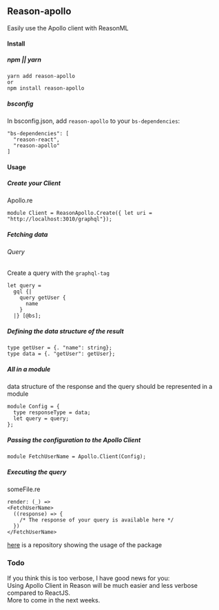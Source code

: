 ## Reason-apollo

Easily use the Apollo client with ReasonML

#### Install

##### npm || yarn
```
yarn add reason-apollo
or
npm install reason-apollo
```

##### bsconfig
In bsconfig.json, add `reason-apollo` to your `bs-dependencies`:
```
"bs-dependencies": [
  "reason-react",
  "reason-apollo"
]
```


#### Usage 

##### Create your Client


Apollo.re
```
module Client = ReasonApollo.Create({ let uri = "http://localhost:3010/graphql"});

```

 
 ##### Fetching data
 
 ###### Query
 Create a query with the `graphql-tag`
 ```
 let query =
   gql {|
     query getUser {
       name
     }
   |} [@bs];
 ```
 ##### Defining the data structure of the result
 ```
 type getUser = {. "name": string};
 type data = {. "getUser": getUser};
 ```
 
 ##### All in a module
 data structure of the response and the query should be represented in a module 
 ```
 module Config = {
   type responseType = data;
   let query = query;
 };

 ```
 
 ##### Passing the configuration to the Apollo Client
 ```
 module FetchUserName = Apollo.Client(Config);
 ```
 
 ##### Executing the query
 someFile.re
 ```
 render: (_) =>
 <FetchUserName>
   ((response) => {
     /* The response of your query is available here */
   })
 </FetchUserName>
 ```
 
 [here](https://github.com/Gregoirevda/reason-apollo-test-usage) is a repository showing the usage of the package
 
 
 ### Todo
 If you think this is too verbose, I have good news for you:   
 Using Apollo Client in Reason will be much easier and less verbose compared to ReactJS.  
 More to come in the next weeks.